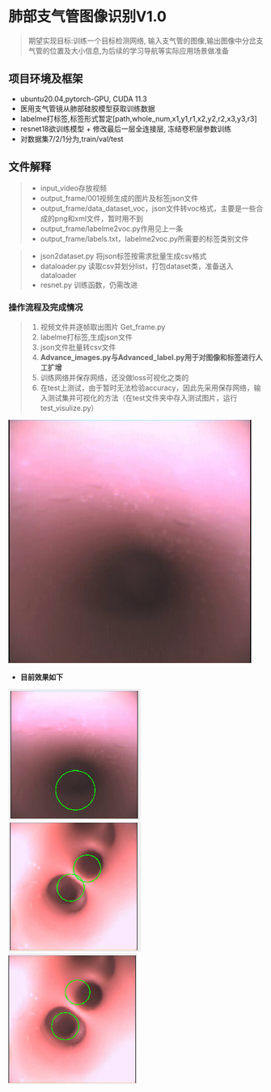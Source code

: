 # 肺部支气管图像识别V1.0
> 期望实现目标:训练一个目标检测网络, 输入支气管的图像,输出图像中分岔支气管的位置及大小信息,为后续的学习导航等实际应用场景做准备

## 项目环境及框架
-  ubuntu20.04,pytorch-GPU, CUDA 11.3
-  医用支气管镜从肺部硅胶模型获取训练数据
-  labelme打标签,标签形式暂定[path,whole_num,x1,y1,r1,x2,y2,r2,x3,y3,r3]
-  resnet18欲训练模型 + 修改最后一层全连接层, 冻结卷积层参数训练
-  对数据集7/2/1分为,train/val/test

## 文件解释
> - input_video存放视频
> - output_frame/001视频生成的图片及标签json文件
> - output_frame/data_dataset_voc，json文件转voc格式，主要是一些合成的png和xml文件，暂时用不到
> - output_frame/labelme2voc.py作用见上一条
> - output_frame/labels.txt，labelme2voc.py所需要的标签类别文件

> - json2dataset.py 将json标签按需求批量生成csv格式
> - dataloader.py 读取csv并划分list，打包dataset类，准备送入dataloader
> - resnet.py 训练函数，仍需改进

### 操作流程及完成情况

> 1. 视频文件并逐帧取出图片 Get_frame.py
> 2. labelme打标签,生成json文件 
> 3. json文件批量转csv文件
> 4. **Advance_images.py与Advanced_label.py用于对图像和标签进行人工扩增**       
> 5. 训练网络并保存网络，还没做loss可视化之类的
> 6. 在test上测试，由于暂时无法检验accuracy，因此先采用保存网络，输入测试集并可视化的方法（在test文件夹中存入测试图片，运行test_visulize.py）

![avatar](/1.png)
- **目前效果如下**
  
![avatar](/2.png)
![avatar](/3.png)
![avatar](/4.png)
